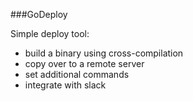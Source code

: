###GoDeploy

Simple deploy tool:
- build a binary using cross-compilation
- copy over to a remote server
- set additional commands
- integrate with slack
